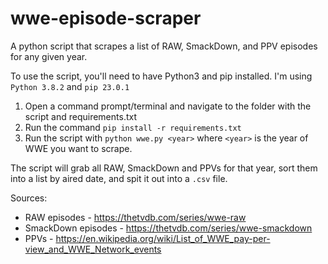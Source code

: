 # wwe-episode-scraper
A python script that scrapes a list of RAW, SmackDown, and PPV episodes for any given year.

To use the script, you'll need to have Python3 and pip installed.
I'm using `Python 3.8.2` and `pip 23.0.1`

1. Open a command prompt/terminal and navigate to the folder with the script and requirements.txt
2. Run the command `pip install -r requirements.txt`
3. Run the script with `python wwe.py <year>` where `<year>` is the year of WWE you want to scrape.

The script will grab all RAW, SmackDown and PPVs for that year, sort them into a list by aired date, and spit it out into a `.csv` file.

Sources: 
- RAW episodes - https://thetvdb.com/series/wwe-raw
- SmackDown episodes - https://thetvdb.com/series/wwe-smackdown
- PPVs - https://en.wikipedia.org/wiki/List_of_WWE_pay-per-view_and_WWE_Network_events

